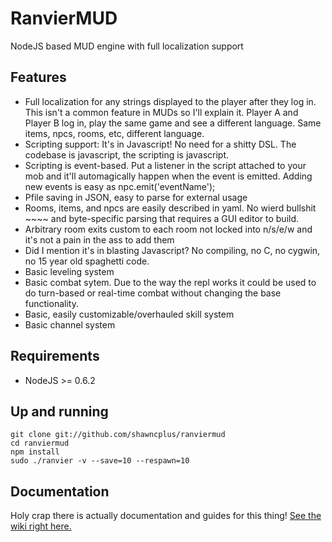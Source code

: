 # RanvierMUD
NodeJS based MUD engine with full localization support

## Features
* Full localization for any strings displayed to the player after they log in. This isn't a common feature in MUDs so I'll explain it. Player A and Player B log in, play the same game and see a different language. Same items, npcs, rooms, etc, different language.
* Scripting support: It's in Javascript! No need for a shitty DSL. The codebase is javascript, the scripting is javascript.
* Scripting is event-based. Put a listener in the script attached to your mob and it'll automagically happen when the event is emitted. Adding new events is easy as npc.emit('eventName');
* Pfile saving in JSON, easy to parse for external usage
* Rooms, items, and npcs are easily described in yaml. No wierd bullshit ~~~~ and byte-specific parsing that requires a GUI editor to build.
* Arbitrary room exits custom to each room not locked into n/s/e/w and it's not a pain in the ass to add them
* Did I mention it's in blasting Javascript? No compiling, no C, no cygwin, no 15 year old spaghetti code.
* Basic leveling system
* Basic combat sytem. Due to the way the repl works it could be used to do turn-based or real-time combat without changing the base functionality.
* Basic, easily customizable/overhauled skill system
* Basic channel system

## Requirements

* NodeJS >= 0.6.2

## Up and running

    git clone git://github.com/shawncplus/ranviermud
    cd ranviermud
    npm install
    sudo ./ranvier -v --save=10 --respawn=10
    

## Documentation
Holy crap there is actually documentation and guides for this thing!
[See the wiki right here.](https://github.com/shawncplus/ranviermud/wiki/Home)
